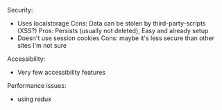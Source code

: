 Security:
- Uses localstorage
Cons: Data can be stolen by third-party-scripts (XSS?)
Pros: Persists (usually not deleted), Easy and already setup
- Doesn't use session cookies
Cons: maybe it's less secure than other sites I'm not sure

Accessibility:
- Very few accessibility features

Performance issues:
- using redux
